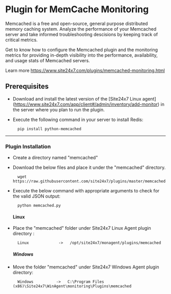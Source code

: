 
Plugin for MemCache Monitoring
==============================

Memcached is a free and open-source, general purpose distributed memory caching system. Analyze the performance of your Memcached server and take informed troubleshooting descisions by keeping track of critical metrics.

Get to know how to configure the Memcached plugin and the monitoring metrics for providing in-depth visibility into the performance, availability, and usage stats of Memcached servers.
  
Learn more https://www.site24x7.com/plugins/memcached-monitoring.html

## Prerequisites

- Download and install the latest version of the [Site24x7 Linux agent] (https://www.site24x7.com/app/client#/admin/inventory/add-monitor) in the server where you plan to run the plugin. 

- Execute the following command in your server to install Redis: 

		pip install python-memcached
---

### Plugin Installation  

- Create a directory named "memcached"

- Download the below files and place it under the "memcached" directory.

		wget https://raw.githubusercontent.com/site24x7/plugins/master/memcached/memcached.py

- Execute the below command with appropriate arguments to check for the valid JSON output:

		python memcached.py
  
  #### Linux

- Place the "memcached" folder under Site24x7 Linux Agent plugin directory : 

		Linux             ->   /opt/site24x7/monagent/plugins/memcached

  ##### Windows 

- Move the folder "memcached" under Site24x7 Windows Agent plugin directory: 

		Windows          ->   C:\Program Files (x86)\Site24x7\WinAgent\monitoring\Plugins\memcached

